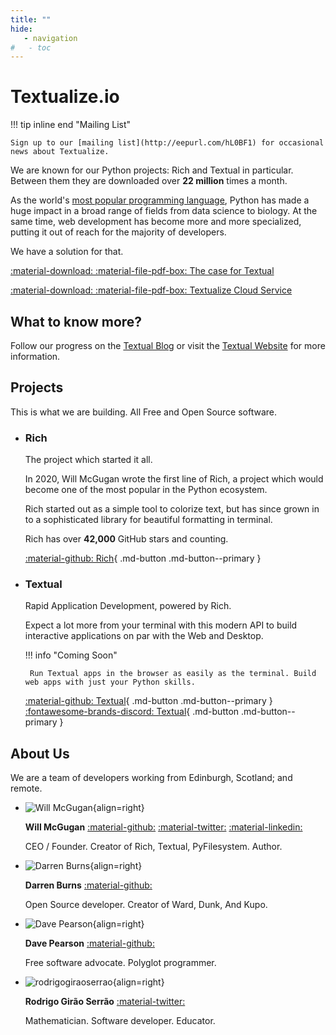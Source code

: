 ```yaml
---
title: ""
hide:
   - navigation
#   - toc
---
```



# Textualize.io


!!! tip inline end "Mailing List"

    Sign up to our [mailing list](http://eepurl.com/hL0BF1) for occasional news about Textualize.

We are known for our Python projects: Rich and Textual in particular.
Between them they are downloaded over **22 million** times a month.

As the world's [most popular programming language](https://www.tiobe.com/tiobe-index/), Python has made a huge impact in a broad range of fields from data science to biology. At the same time, web development has become more and more specialized, putting it out of reach for the majority of developers.

We have a solution for that.

[:material-download: :material-file-pdf-box: The case for Textual](./files/The%20case%20for%20Textual%20-%20Google%20Docs.pdf)

[:material-download: :material-file-pdf-box: Textualize Cloud Service](./files/Textual%20Cloud%20Service%20-%20Google%20Docs.pdf)

## What to know more?

Follow our progress on the [Textual Blog](https://textual.textualize.io/blog/) or visit the [Textual Website](https://textual.textualize.io/) for more information.


## Projects

This is what we are building. All Free and Open Source software.

<div class="grid cards " markdown>

 - ### Rich

    The project which started it all.

    In 2020, Will McGugan wrote the first line of Rich, a project which would become one of the most popular in the Python ecosystem.

    Rich started out as a simple tool to colorize text, but has since grown in to a sophisticated library for beautiful formatting in terminal.

    Rich has over **42,000** GitHub stars and counting.

    [:material-github: Rich](https://github.com/textualize/rich){ .md-button .md-button--primary }


 - ### Textual

    Rapid Application Development, powered by Rich.    

    Expect a lot more from your terminal with this modern API to build interactive applications on par with the Web and Desktop.
    
    !!! info "Coming Soon"

        Run Textual apps in the browser as easily as the terminal. Build web apps with just your Python skills.


    [:material-github: Textual](https://github.com/textualize/textual#readme){ .md-button .md-button--primary } [:fontawesome-brands-discord: Textual](https://discord.gg/Enf6Z3qhVr){ .md-button .md-button--primary }

</div>

## About Us

We are a team of developers working from Edinburgh, Scotland; and remote.

<div class="grid cards mugshots" markdown>

-   ![Will McGugan](https://github.com/willmcgugan.png){align=right}
    
    **Will McGugan**  [:material-github:](https://github.com/willmcgugan) [:material-twitter:](https://twitter.com/willmcgugan) [:material-linkedin:](https://www.linkedin.com/in/willmcgugan/)
   
    CEO / Founder. Creator of Rich, Textual, PyFilesystem. Author.


-   ![Darren Burns](https://github.com/darrenburns.png){align=right}
   
    **Darren Burns** [:material-github:](https://github.com/darrenburns)

    Open Source developer. Creator of Ward, Dunk, And Kupo. 

-   ![Dave Pearson](https://github.com/davep.png){align=right}
    
    **Dave Pearson** [:material-github:](https://github.com/davep)

    Free software advocate. Polyglot programmer.

-   ![rodrigogiraoserrao](https://github.com/rodrigogiraoserrao.png){align=right}
   
    **Rodrigo Girão Serrão** [:material-twitter:](https://twitter.com/mathsppblog)

    Mathematician. Software developer. Educator. 

